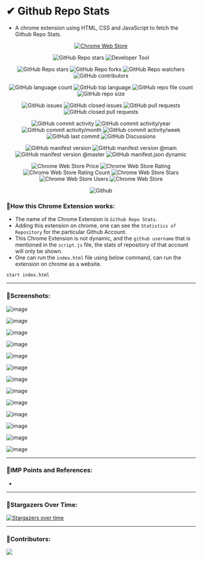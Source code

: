 # ✔ Github Repo Stats
- A chrome extension using HTML, CSS and JavaScript to fetch the Github Repo Stats.

<p align = "center">
	<a href="https://chrome.google.com/webstore/detail/github-repo-stats/iacikofnneiekcioegdmebkmihldigfj/"
          target="_blank">
          <img src="https://i.imgur.com/iswHnpJ.png" alt="Chrome Web Store" style="max-width: 90%;">
          </img>
        </a>
</p>
<p align = "center">
	<img src = "https://img.shields.io/badge/Chrome Extension-Github Repo Stats-green?style=plastic&logo=appveyor", alt = "GitHub Repo stars">
	<img src = "https://img.shields.io/badge/Chrome Extension-Developer Tool-green?style=plastic&logo=appveyor", alt = "Developer Tool">
</p>
<p align = "center">
	<img src = "https://img.shields.io/github/stars/akash-rajak/Github-Repo-Stats?style=social", alt = "GitHub Repo stars">
	<img src = "https://img.shields.io/github/forks/akash-rajak/Github-Repo-Stats?style=social", alt = "GitHub Repo forks">
	<img src = "https://img.shields.io/github/watchers/akash-rajak/Github-Repo-Stats?style=social", alt = "GitHub Repo watchers">
	<img src = "https://img.shields.io/github/contributors/akash-rajak/Github-Repo-Stats?style=social", alt = "GitHub contributors">
</p>
<p align = "center">
	<img src = "https://img.shields.io/github/languages/count/akash-rajak/Github-Repo-Stats?style=social", alt = "GitHub language count">
	<img src = "https://img.shields.io/github/languages/top/akash-rajak/Github-Repo-Stats?style=social", alt = "GitHub top language">
	<img src = "https://img.shields.io/github/directory-file-count/akash-rajak/Github-Repo-Stats?style=social", alt = "GitHub repo file count">
	<img src = "https://img.shields.io/github/repo-size/akash-rajak/Github-Repo-Stats?style=social", alt = "GitHub repo size">
</p>
<p align = "center">
	<img src = "https://img.shields.io/github/issues/akash-rajak/Github-Repo-Stats", alt = "GitHub issues">
	<img src = "https://img.shields.io/github/issues-closed/akash-rajak/Github-Repo-Stats", alt = "GitHub closed issues">
	<img src = "https://img.shields.io/github/issues-pr/akash-rajak/Github-Repo-Stats", alt = "GitHub pull requests">
	<img src = "https://img.shields.io/github/issues-pr-closed/akash-rajak/Github-Repo-Stats", alt = "GitHub closed pull requests">
</p>
<p align = "center">
	<img src = "https://img.shields.io/github/commit-activity/t/akash-rajak/Github-Repo-Stats", alt = "GitHub commit activity">
	<img src = "https://img.shields.io/github/commit-activity/y/akash-rajak/Github-Repo-Stats", alt = "GitHub commit activity/year">
	<img src = "https://img.shields.io/github/commit-activity/m/akash-rajak/Github-Repo-Stats", alt = "GitHub commit activity/month">
	<img src = "https://img.shields.io/github/commit-activity/w/akash-rajak/Github-Repo-Stats", alt = "GitHub commit activity/week">
	<img src = "https://img.shields.io/github/last-commit/akash-rajak/Github-Repo-Stats", alt = "GitHub last commit">
	<img src = "https://img.shields.io/github/discussions/akash-rajak/Github-Repo-Stats", alt = "GitHub Discussions">
</p>
<p align = "center">
	<img src = "https://img.shields.io/github/manifest-json/v/akash-rajak/Github-Repo-Stats", alt = "GitHub manifest version">
	<img src = "https://img.shields.io/github/manifest-json/v/akash-rajak/Github-Repo-Stats/main", alt = "GitHub manifest version @main">
	<img src = "https://img.shields.io/github/manifest-json/v/akash-rajak/Github-Repo-Stats/master", alt = "GitHub manifest version @master">
	<img src = "https://img.shields.io/github/manifest-json/permissions/akash-rajak/Github-Repo-Stats", alt = "GitHub manifest.json dynamic">
</p>
<!-- The Id should be of chrome webstore (After publishing it on Chrome Webstore) - do it later -->
<p align = "center">
	<img alt="Chrome Web Store Price" src="https://img.shields.io/chrome-web-store/price/iacikofnneiekcioegdmebkmihldigfj">
	<img alt="Chrome Web Store Rating" src="https://img.shields.io/chrome-web-store/rating/iacikofnneiekcioegdmebkmihldigfj">
	<img alt="Chrome Web Store Rating Count" src="https://img.shields.io/chrome-web-store/rating-count/iacikofnneiekcioegdmebkmihldigfj">
	<img alt="Chrome Web Store Stars" src="https://img.shields.io/chrome-web-store/stars/iacikofnneiekcioegdmebkmihldigfj">
	<img alt="Chrome Web Store Users" src="https://img.shields.io/chrome-web-store/users/iacikofnneiekcioegdmebkmihldigfj">
	<img alt="Chrome Web Store" src="https://img.shields.io/chrome-web-store/v/iacikofnneiekcioegdmebkmihldigfj">
</p>
<p align = "center">
	<img src = "https://img.shields.io/github/license/akash-rajak/Github-Repo-Stats", alt = "Github">
</p>

### 📌How this Chrome Extension works:
- The name of the Chrome Extension is `Github Repo Stats`.
- Adding this extension on chrome, one can see the `Statistics of Repository` for the particular Github Account.
- This Chrome Extension is not dynamic, and the `github username` that is mentioned in the `script.js` file, the stats of repository of that account will only be shown.
- One can run the `index.html` file using below command, can run the extension on chrome as a website.
```
start index.html
```

****

### 📌Screenshots:

![image](https://github.com/akash-rajak/Github-Repo-Stats/assets/57003737/cb6913e5-1ba9-4f78-99cb-ef98cdaddbe2)

![image](https://github.com/akash-rajak/Github-Repo-Stats/assets/57003737/c0f4d8c0-940d-4ce4-9cd3-16c52d645958)

![image](https://github.com/akash-rajak/Github-Repo-Stats/assets/57003737/b5ffd4ae-83e7-4187-b41b-3db913a4c478)

![image](https://github.com/akash-rajak/Github-Repo-Stats/assets/57003737/da81fe9f-3873-43fc-ad77-21a2abe4aa4a)

![image](https://github.com/akash-rajak/Github-Repo-Stats/assets/57003737/914313fc-e4d5-41f5-953d-84d591d58641)

![image](https://github.com/akash-rajak/Github-Repo-Stats/assets/57003737/29c19411-0233-4719-bfb5-29815c4bc87b)

![image](https://github.com/akash-rajak/Github-Repo-Stats/assets/57003737/b48fe504-266e-438c-91bb-d61f8f211f63)

![image](https://github.com/akash-rajak/Github-Repo-Stats/assets/57003737/2887d782-2544-484b-a2d4-efd9e00007c7)

![image](https://github.com/akash-rajak/Github-Repo-Stats/assets/57003737/e0909a71-ad5c-4fec-a097-3135bfb4b797)

![image](https://github.com/akash-rajak/Github-Repo-Stats/assets/57003737/0131124e-2af0-4216-91fd-1a320571b2a1)

![image](https://github.com/akash-rajak/Github-Repo-Stats/assets/57003737/5364bb21-9d63-4b4e-953c-f3f31ce7c546)

![image](https://github.com/akash-rajak/Github-Repo-Stats/assets/57003737/ea9d2449-bac1-4095-a233-f191c2ddb717)

![image](https://github.com/akash-rajak/Github-Repo-Stats/assets/57003737/51a91d6c-f039-41cf-856a-4945ddfab693)

****

### 📌IMP Points and References:
- 

****

### 🌟Stargazers Over Time:
[![Stargazers over time](https://starchart.cc/akash-rajak/Github-Repo-Stats.svg)](https://starchart.cc/akash-rajak/Github-Repo-Stats)

****

### 📌Contributors:
<a href="https://github.com/akash-rajak/Github-Repo-Stats/graphs/contributors">
  <img src="https://contrib.rocks/image?repo=akash-rajak/Github-Repo-Stats" />
</a>

